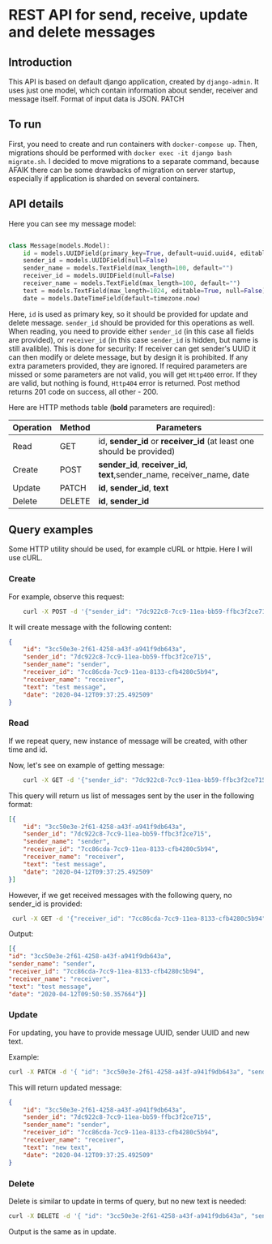 REST API for send, receive, update and delete messages
===

## Introduction

This API is based on default django application, created by `django-admin`.  It uses just one model, which contain information about sender, receiver and message itself. Format of input data is JSON.
PATCH

## To run
First, you need to create and run containers with `docker-compose up`. Then, migrations should be performed with `docker exec -it django bash migrate.sh`. I decided to move migrations to a separate command, because AFAIK there can be some drawbacks of migration on server startup, especially if application is sharded on several containers. 

## API details

Here you can see my message model:
```python

class Message(models.Model):
    id = models.UUIDField(primary_key=True, default=uuid.uuid4, editable=False)
    sender_id = models.UUIDField(null=False)
    sender_name = models.TextField(max_length=100, default="")
    receiver_id = models.UUIDField(null=False)
    receiver_name = models.TextField(max_length=100, default="")
    text = models.TextField(max_length=1024, editable=True, null=False)
    date = models.DateTimeField(default=timezone.now)

```

Here, `id` is used as primary key, so it should be provided for update and delete message. `sender_id` should be provided for this operations as well. When reading, you need to provide either `sender_id` (in this case all fields are provided), or `receiver_id` (in this case `sender_id` is hidden, but name is still avalible). This is done for security: If receiver can get sender's UUID it can then modify or delete message, but by design it is prohibited. If any extra parameters provided, they are ignored. If required parameters are missed or some parameters are not valid, you will get `Http400` error. If they are valid, but nothing is found, `Http404` error is returned. Post method returns 201 code on success, all other  - 200. 

Here are HTTP methods table (**bold** parameters are required):

|Operation|Method|Parameters|
|-|-|-|
|Read|GET|id, **sender_id** or **receiver_id** (at least one should be provided)|
|Create|POST|**sender_id**, **receiver_id**, **text**,sender_name, receiver_name, date|
|Update|PATCH|**id**, **sender_id**, **text**|
|Delete|DELETE|**id**, **sender_id**|

## Query examples

Some HTTP utility should be used, for example cURL or httpie. Here I will use cURL. 
### Create
For example, observe this request:
```bash
    curl -X POST -d '{"sender_id": "7dc922c8-7cc9-11ea-bb59-ffbc3f2ce715", "receiver_id": "7cc86cda-7cc9-11ea-8133-cfb4280c5b94", "text":"test message"}' http://localhost/api/message/    
```
It will create message with the following content:
```json
{
    "id": "3cc50e3e-2f61-4258-a43f-a941f9db643a", 
    "sender_id": "7dc922c8-7cc9-11ea-bb59-ffbc3f2ce715", 
    "sender_name": "sender", 
    "receiver_id": "7cc86cda-7cc9-11ea-8133-cfb4280c5b94",
    "receiver_name": "receiver",
    "text": "test message", 
    "date": "2020-04-12T09:37:25.492509"
}
```
### Read

If we repeat query, new instance of message will be created, with other time and id. 

Now, let's see on example of getting message:
```bash
    curl -X GET -d '{"sender_id": "7dc922c8-7cc9-11ea-bb59-ffbc3f2ce715"}' http://localhost/api/message/    
```
This query will return us list of messages sent by the user in the following format:
```json
[{
    "id": "3cc50e3e-2f61-4258-a43f-a941f9db643a",
    "sender_id": "7dc922c8-7cc9-11ea-bb59-ffbc3f2ce715",
    "sender_name": "sender",
    "receiver_id": "7cc86cda-7cc9-11ea-8133-cfb4280c5b94", 
    "receiver_name": "receiver",
    "text": "test message",
    "date": "2020-04-12T09:37:25.492509"
}]
```

However, if we get received messages with the following query, no sender_id is provided:

```bash
 curl -X GET -d '{"receiver_id": "7cc86cda-7cc9-11ea-8133-cfb4280c5b94"}' http://localhost/api/message/
```

Output:
```json
[{
"id": "3cc50e3e-2f61-4258-a43f-a941f9db643a", 
"sender_name": "sender",
"receiver_id": "7cc86cda-7cc9-11ea-8133-cfb4280c5b94", 
"receiver_name": "receiver", 
"text": "test message",
"date": "2020-04-12T09:50:50.357664"}]
```

### Update

For updating, you have to provide message UUID, sender UUID and new text. 

Example:
```bash
curl -X PATCH -d '{ "id": "3cc50e3e-2f61-4258-a43f-a941f9db643a", "sender_id": "7dc922c8-7cc9-11ea-bb59-ffbc3f2ce715", "text": "new text"}' http://localhost/api/message/
```

This will return updated message:
```json 
{
    "id": "3cc50e3e-2f61-4258-a43f-a941f9db643a", 
    "sender_id": "7dc922c8-7cc9-11ea-bb59-ffbc3f2ce715", 
    "sender_name": "sender", 
    "receiver_id": "7cc86cda-7cc9-11ea-8133-cfb4280c5b94",
    "receiver_name": "receiver",
    "text": "new text", 
    "date": "2020-04-12T09:37:25.492509"
}

```

### Delete

Delete is similar to update in terms of query, but no new text is needed:

```bash
curl -X DELETE -d '{ "id": "3cc50e3e-2f61-4258-a43f-a941f9db643a", "sender_id": "7dc922c8-7cc9-11ea-bb59-ffbc3f2ce715"}' http://localhost/api/message/
```
Output is the same as in update. 